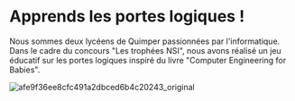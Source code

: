 # Apprends les portes logiques !

Nous sommes deux lycéens de Quimper passionnées par l'informatique. Dans le cadre du concours "Les trophées NSI", nous avons réalisé
un jeu éducatif sur les portes logiques inspiré du livre "Computer Engineering for Babies".  

![afe9f36ee8cfc491a2dbced6b4c20243_original](https://user-images.githubusercontent.com/100001764/234386565-2d96d0fa-a972-4ecd-91e0-106441c76caf.JPG)
